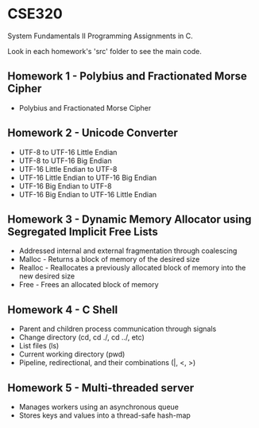 # CSE320
System Fundamentals II Programming Assignments in C.

Look in each homework's 'src' folder to see the main code.

## Homework 1 - Polybius and Fractionated Morse Cipher
- Polybius and Fractionated Morse Cipher

## Homework 2 - Unicode Converter
- UTF-8 to UTF-16 Little Endian 
- UTF-8 to UTF-16 Big Endian
- UTF-16 Little Endian to UTF-8
- UTF-16 Little Endian to UTF-16 Big Endian
- UTF-16 Big Endian to UTF-8
- UTF-16 Big Endian to UTF-16 Little Endian
    
## Homework 3 - Dynamic Memory Allocator using Segregated Implicit Free Lists
- Addressed internal and external fragmentation through coalescing
- Malloc - Returns a block of memory of the desired size
- Realloc - Reallocates a previously allocated block of memory into the new desired size
- Free - Frees an allocated block of memory 
    
## Homework 4 - C Shell
- Parent and children process communication through signals
- Change directory (cd, cd ./, cd ../, etc)
- List files (ls)
- Current working directory (pwd)
- Pipeline, redirectional, and their combinations (|, <, >)

## Homework 5 - Multi-threaded server
- Manages workers using an asynchronous queue 
- Stores keys and values into a thread-safe hash-map
